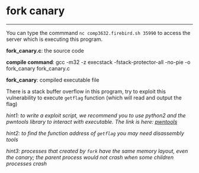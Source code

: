 # fork canary

------

You can type the commmand `nc comp3632.firebird.sh 35990` to access the server which is executing this program.


**fork_canary.c**: the source code

**compile command**: gcc -m32 -z execstack -fstack-protector-all -no-pie -o fork_canary fork_canary.c

**fork_canary**: compiled executable file

There is a stack buffer overflow in this program, try to exploit this vulnerability to execute `getflag` function (which will read and output the flag)

*hint1: to write a exploit script, we recommend you to use python2 and the pwntools library to interact with executable. The link is here: [pwntools](http://docs.pwntools.com/en/latest/)*

*hint2: to find the function address of `getflag` you may need disassembly tools*

*hint3: processes that created by `fork` have the same memory layout, even the canary; the parent process would not crash when some children processes crash*
